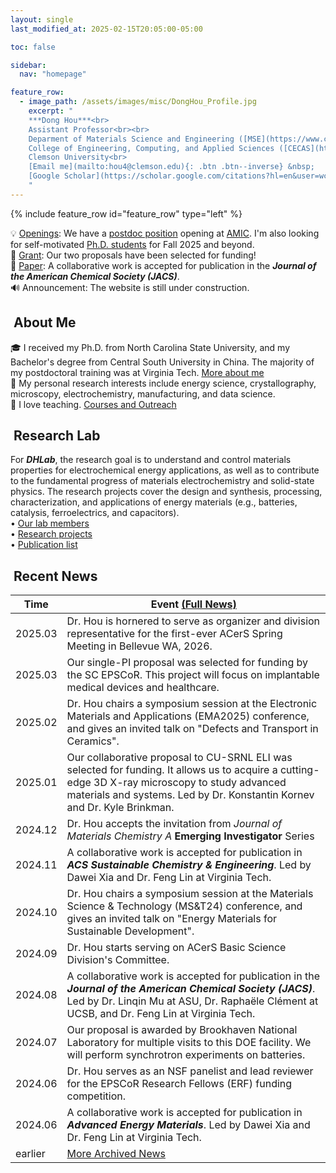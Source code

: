 ```yaml
---
layout: single
last_modified_at: 2025-02-15T20:05:00-05:00

toc: false

sidebar:
  nav: "homepage"

feature_row:
  - image_path: /assets/images/misc/DongHou_Profile.jpg
    excerpt: "
    ***Dong Hou***<br>
    Assistant Professor<br><br>
    Deparment of Materials Science and Engineering ([MSE](https://www.clemson.edu/cecas/departments/mse/index.html))<br>
    College of Engineering, Computing, and Applied Sciences ([CECAS](https://www.clemson.edu/cecas/index.html))<br>
    Clemson University<br>
    [Email me](mailto:hou4@clemson.edu){: .btn .btn--inverse} &nbsp;
    [Google Scholar](https://scholar.google.com/citations?hl=en&user=wc392IUAAAAJ){: .btn .btn--inverse}
    "
---
```

{% include feature_row id="feature_row" type="left" %}
<!-- Latest news, sync with brief-news section-->
<!-- Update the dates on header section-->
<div class="notice--success">
  💡 <a href="/group/index.html">Openings</a>: We have a <a href="/assets/AMIC_Postdoc_202501.pdf">postdoc position</a> opening at <a href="/assets/AMIC_Flyer_202501.pdf">AMIC</a>. I'm also looking for self-motivated <a href="/assets/lab_openings.pdf">Ph.D. students</a> for Fall 2025 and beyond.<br>
  🌟 <a href="/index.html#recent-news">Grant</a>: Our two proposals have been selected for funding!<br>
  📝 <a href="/index.html#recent-news">Paper</a>: A collaborative work is accepted for publication in the <b><em>Journal of the American Chemical Society (JACS)</em></b>.<br>
  🔊 Announcement: The website is still under construction.<br>
</div>

## <i class="fa fa-feather-alt fa-fw"></i>&nbsp;About Me
🎓 I received my Ph.D. from North Carolina State University, and my Bachelor's degree from Central South University in China. The majority of my postdoctoral training was at Virginia Tech. <a href="/bio/index.html">More about me</a><br>
🔬 My personal research interests include energy science, crystallography, microscopy, electrochemistry, manufacturing, and data science.<br>
📘 I love teaching. <a href="/teaching/index.html">Courses and Outreach</a><br>

## <i class="fa fa-layer-group fa-fw"></i>&nbsp;Research Lab
For <b><em>DHLab</em></b>, the research goal is to understand and control materials properties for electrochemical energy applications, as well as to contribute to the fundamental progress of materials electrochemistry and solid-state physics. The research projects cover the design and synthesis, processing, characterization, and applications of energy materials (e.g., batteries, catalysis, ferroelectrics, and capacitors).<br>
&bull;&nbsp;<a href="/group/index.html">Our lab members</a><br>
&bull;&nbsp;<a href="/research/index.html">Research projects</a><br>
&bull;&nbsp;<a href="/products/index.html">Publication list</a><br>
<!-- Full financial support (RA/TA) will be provided. I always welcome undergraduate students to join. -->

## <i class="fa fa-seedling fa-fw"></i>&nbsp;Recent News
<table>
  <thead><tr><th>Time</th><th>Event&nbsp;<a href="/posts/index.html">(Full News)</a></th></tr></thead>
  <tbody>
    <!-- <tr><td>2025.0x</td><td>text</td></tr> -->
    <tr><td>2025.03</td><td>Dr. Hou is hornered to serve as organizer and division representative for the first-ever ACerS Spring Meeting in Bellevue WA, 2026.</td></tr>
    <tr><td>2025.03</td><td>Our single-PI proposal was selected for funding by the SC EPSCoR. This project will focus on implantable medical devices and healthcare.</td></tr>
    <tr><td>2025.02</td><td>Dr. Hou chairs a symposium session at the Electronic Materials and Applications (EMA2025) conference, and gives an invited talk on "Defects and Transport in Ceramics".</td></tr>
    <tr><td>2025.01</td><td>Our collaborative proposal to CU-SRNL ELI was selected for funding. It allows us to acquire a cutting-edge 3D X-ray microscopy to study advanced materials and systems. Led by Dr. Konstantin Kornev and Dr. Kyle Brinkman.</td></tr>
    <tr><td>2024.12</td><td>Dr. Hou accepts the invitation from <em>Journal of Materials Chemistry A</em> <b>Emerging Investigator</b> Series</td></tr>
    <tr><td>2024.11</td><td>A collaborative work is accepted for publication in <b><em>ACS Sustainable Chemistry & Engineering</em></b>. Led by Dawei Xia and Dr. Feng Lin at Virginia Tech.</td></tr>
    <tr><td>2024.10</td><td>Dr. Hou chairs a symposium session at the Materials Science & Technology (MS&T24) conference, and gives an invited talk on "Energy Materials for Sustainable Development".</td></tr>
    <tr><td>2024.09</td><td>Dr. Hou starts serving on ACerS Basic Science Division's Committee.</td></tr>    
    <tr><td>2024.08</td><td>A collaborative work is accepted for publication in the <b><em>Journal of the American Chemical Society (JACS)</em></b>. Led by Dr. Linqin Mu at ASU, Dr. Raphaële Clément at UCSB, and Dr. Feng Lin at Virginia Tech.</td></tr>
    <tr><td>2024.07</td><td>Our proposal is awarded by Brookhaven National Laboratory for multiple visits to this DOE facility. We will perform synchrotron experiments on batteries.</td></tr>
    <tr><td>2024.06</td><td>Dr. Hou serves as an NSF panelist and lead reviewer for the EPSCoR Research Fellows (ERF) funding competition.</td></tr>
    <tr><td>2024.06</td><td>A collaborative work is accepted for publication in <b><em>Advanced Energy Materials</em></b>. Led by Dawei Xia and Dr. Feng Lin at Virginia Tech.</td></tr>
    <tr><td>earlier</td><td><a href="/posts/index.html">More Archived News</td></tr>
  </tbody>
</table>